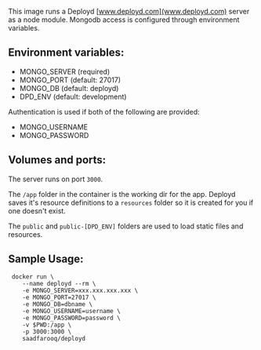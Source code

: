 This image runs a Deployd [www.deployd.com](www.deployd.com) server as a node module. 
Mongodb access is configured through environment variables.

Environment variables:
----------------------
* MONGO_SERVER (required)
* MONGO_PORT (default: 27017)
* MONGO_DB (default: deployd)
* DPD_ENV (default: development)

Authentication is used if both of the following are provided:

* MONGO_USERNAME 
* MONGO_PASSWORD

Volumes and ports:
------------------
The server runs on port `3000`.

The `/app` folder in the container is the working dir for the app.
Deployd saves it's resource definitions to a `resources` folder so it
is created for you if one doesn't exist.

The `public` and `public-[DPD_ENV]` folders are used to load static files
and resources.

Sample Usage:
-------------

     docker run \
        --name deployd --rm \
        -e MONGO_SERVER=xxx.xxx.xxx.xxx \
        -e MONGO_PORT=27017 \
        -e MONGO_DB=dbname \
        -e MONGO_USERNAME=username \
        -e MONGO_PASSWORD=password \
        -v $PWD:/app \
        -p 3000:3000 \
        saadfarooq/deployd